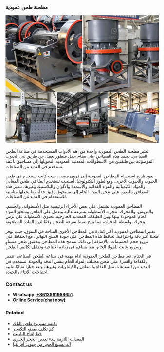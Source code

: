<h3>مطحنة طحن عمودية</h3><img src='1701854121.jpg' alt=''><p>تعتبر مطحنة الطحن العمودية واحدة من أهم الأدوات المستخدمة في صناعة الطحن الصناعي. تعتمد هذه المطاحن على نظام عمل متطور يعمل عن طريق ثني الحبوب الموضوعة بين طبقتين من الأسطوانات المعدنية العمودية، لتحويلها إلى مساحيق ناعمة تستخدم في العديد من الصناعات.</p><p>يعود تاريخ استخدام المطاحن العمودية إلى قرون مضت، حيث كانت تستخدم في طحن الحبوب والحبوب الأخرى. ومع تطور التكنولوجيا، أصبحت تستخدم أيضًا في طحن المعادن والمواد الكيميائية والمواد الغذائية والأسمدة والألوان والبلاستيك وغيرها. تتميز هذه المطاحن بالقدرة على طحن المواد الخام إلى مسحوق رقيق جداً، مما يجعلها مناسبة للاستخدام في العديد من الصناعات.</p><p>المطاحن العمودية تشتمل على بعض الأجزاء الرئيسية مثل الأسطوانة، والجسم، والتروس، والمحرك. تتحرك الأسطوانة بسرعة عالية وتعمل على الطحن وسحق المواد الخام الموجودة بينها وبين الطبقات المعدنية الخارجية. تحتوي الأسطوانة على ترس يتحرك بواسطة المحرك، مما يتيح ضبط سرعة الطحن وفقًا لنوع المادة المطحونة.</p><p>تعتبر المطاحن العمودية أكثر كفاءة من المطاحن الأخرى المتاحة في السوق، حيث توفر طحنًا أكثر دقة واحترافية. تحافظ هذه المطاحن على جودة المنتج النهائي، مع الحفاظ على توزيع حجم الجسيمات. بالإضافة إلى ذلك، تسمح هذه المطاحن بتحقيق طحن متساوٍ وسريع وثابت للمواد الخام، مما يساهم في زيادة الإنتاجية وتقليل تكاليف الطحن.</p><p>في الختام، تعد مطاحن الطحن العمودية أداة مهمة في صناعة الطحن الصناعي. تتميز بالكفاءة والقدرة على طحن مختلف المواد الخام بنفس الدقة والجودة. تستخدم في العديد من الصناعات مثل الغذاء والمعادن والكيماويات وغيرها، وتعد خيارًا مثاليًا لتلبية احتياجات الإنتاج والجودة.</p><h3>Contact us</h3><ul><li><strong>Whatsapp:&nbsp;<a href="https://wa.me/8613661969651">+8613661969651</a></strong></li><li><a href="https://swt.shibang-china.com/?git&amp;zhl&amp;مطحنة طحن عمودية"><strong>Online Service(chat now)</strong></a></li></ul><h3>Related</h3><ul><li><a href='تكلفة مشروع طحن التلك.md'>تكلفة مشروع طحن التلك</a></li><li><a href='كم تكلف مصنع التكسير.md'>كم تكلف مصنع التكسير</a></li><li><a href='خط إنتاج الباريت.md'>خط إنتاج الباريت</a></li><li><a href='المعدات اللازمة لبدء تعدين الحجر الجيري.md'>المعدات اللازمة لبدء تعدين الحجر الجيري</a></li><li><a href='آلة تصنيع الحجر من جنوب أفريقيا.md'>آلة تصنيع الحجر من جنوب أفريقيا</a></li></ul>
